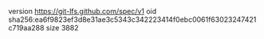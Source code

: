 version https://git-lfs.github.com/spec/v1
oid sha256:ea6f9823ef3d8e31ae3c5343c342223414f0ebc0061f63023247421c719aa288
size 3882
